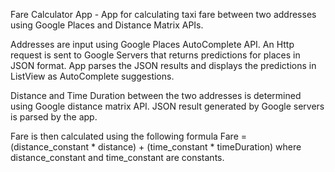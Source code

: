 Fare Calculator App - App for calculating taxi fare between two addresses using Google Places and Distance Matrix APIs. 

Addresses are input using Google Places AutoComplete API. An Http request is sent to Google Servers that returns predictions for places in JSON format. App parses the JSON results and displays the predictions in ListView as AutoComplete suggestions. 

Distance and Time Duration between the two addresses is determined using Google distance matrix API. JSON result generated by Google servers is parsed by the app.

Fare is then calculated using the following formula
                  Fare = (distance_constant * distance) + (time_constant * timeDuration)
          where distance_constant and time_constant are constants.

